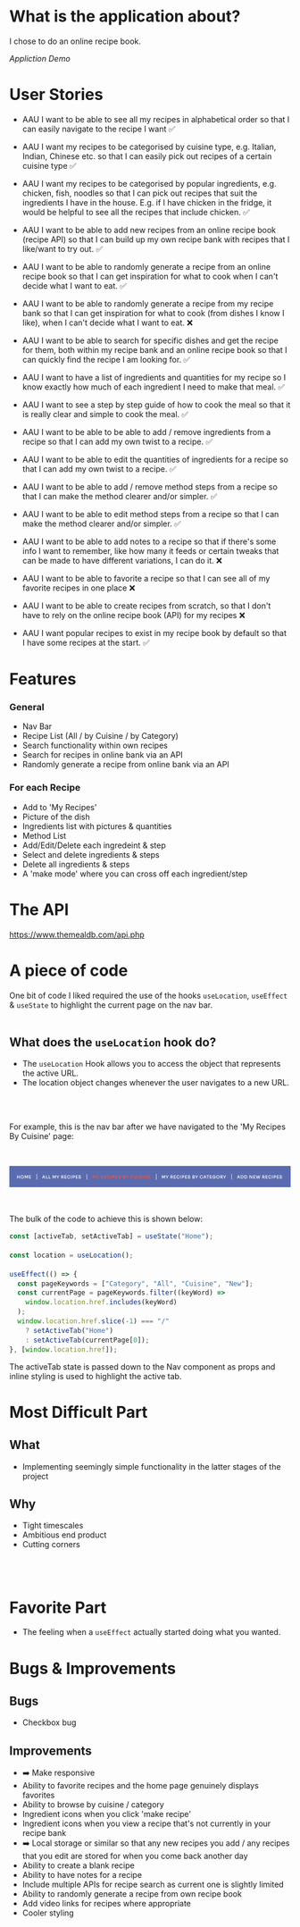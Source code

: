 # What is the application about?

I chose to do an online recipe book.

_Appliction Demo_

# User Stories

<!-- <p style="color:darkgreen">some *blue* text</span>. -->

- AAU I want to be able to see all my recipes in alphabetical order so that I can easily navigate to the recipe I want ✅

- AAU I want my recipes to be categorised by cuisine type, e.g. Italian, Indian, Chinese etc. so that I can easily pick out recipes of a certain cuisine type ✅

- AAU I want my recipes to be categorised by popular ingredients, e.g. chicken, fish, noodles so that I can pick out recipes that suit the ingredients I have in the house. E.g. if I have chicken in the fridge, it would be helpful to see all the recipes that include chicken. ✅

- AAU I want to be able to add new recipes from an online recipe book (recipe API) so that I can build up my own recipe bank with recipes that I like/want to try out. ✅

- AAU I want to be able to randomly generate a recipe from an online recipe book so that I can get inspiration for what to cook when I can't decide what I want to eat. ✅

- AAU I want to be able to randomly generate a recipe from my recipe bank so that I can get inspiration for what to cook (from dishes I know I like), when I can't decide what I want to eat. ❌

- AAU I want to be able to search for specific dishes and get the recipe for them, both within my recipe bank and an online recipe book so that I can quickly find the recipe I am looking for. ✅

- AAU I want to have a list of ingredients and quantities for my recipe so I know exactly how much of each ingredient I need to make that meal. ✅

- AAU I want to see a step by step guide of how to cook the meal so that it is really clear and simple to cook the meal. ✅

- AAU I want to be able to be able to add / remove ingredients from a recipe so that I can add my own twist to a recipe. ✅
- AAU I want to be able to edit the quantities of ingredients for a recipe so that I can add my own twist to a recipe. ✅

- AAU I want to be able to add / remove method steps from a recipe so that I can make the method clearer and/or simpler. ✅

- AAU I want to be able to edit method steps from a recipe so that I can make the method clearer and/or simpler. ✅

- AAU I want to be able to add notes to a recipe so that if there's some info I want to remember, like how many it feeds or certain tweaks that can be made to have different variations, I can do it. ❌

- AAU I want to be able to favorite a recipe so that I can see all of my favorite recipes in one place ❌

- AAU I want to be able to create recipes from scratch, so that I don't have to rely on the online recipe book (API) for my recipes ❌

- AAU I want popular recipes to exist in my recipe book by default so that I have some recipes at the start. ✅

# Features

### General

- Nav Bar
- Recipe List (All / by Cuisine / by Category)
- Search functionality within own recipes
- Search for recipes in online bank via an API
- Randomly generate a recipe from online bank via an API

### For each Recipe

- Add to 'My Recipes'
- Picture of the dish
- Ingredients list with pictures & quantities
- Method List
- Add/Edit/Delete each ingredeint & step
- Select and delete ingredients & steps
- Delete all ingredients & steps
- A 'make mode' where you can cross off each ingredient/step

# The API

https://www.themealdb.com/api.php

# A piece of code

One bit of code I liked required the use of the hooks `useLocation`, `useEffect` & `useState` to highlight the current page on the nav bar.
<br>
<br>

## What does the `useLocation` hook do?

- The `useLocation` Hook allows you to access the object that represents the active URL.
- The location object changes whenever the user navigates to a new URL.

<br>
<br>

For example, this is the nav bar after we have navigated to the 'My Recipes By Cuisine' page:

<br>

<p align="center">
<img src="src/NavBar.png" alt="nav bar with 'My Recipes By Cuisine' highlighted"  width=100% height=50%>
</p>

<br>

The bulk of the code to achieve this is shown below:
<br>

```js
const [activeTab, setActiveTab] = useState("Home");

const location = useLocation();

useEffect(() => {
  const pageKeywords = ["Category", "All", "Cuisine", "New"];
  const currentPage = pageKeywords.filter((keyWord) =>
    window.location.href.includes(keyWord)
  );
  window.location.href.slice(-1) === "/"
    ? setActiveTab("Home")
    : setActiveTab(currentPage[0]);
}, [window.location.href]);
```

The activeTab state is passed down to the Nav component as props and inline styling is used to highlight the active tab.

# Most Difficult Part

## What

- Implementing seemingly simple functionality in the latter stages of the project

## Why

- Tight timescales
- Ambitious end product
- Cutting corners

<br>
<br>

# Favorite Part

- The feeling when a `useEffect` actually started doing what you wanted.

# Bugs & Improvements

## Bugs

- Checkbox bug

## Improvements

- ➡️ Make responsive
- Ability to favorite recipes and the home page genuinely displays favorites
- Ability to browse by cuisine / category
- Ingredient icons when you click 'make recipe'
- Ingredient icons when you view a recipe that's not currently in your recipe bank
- ➡️ Local storage or similar so that any new recipes you add / any recipes that you edit are stored for when you come back another day
- Ability to create a blank recipe
- Ability to have notes for a recipe
- Include multiple APIs for recipe search as current one is slightly limited
- Ability to randomly generate a recipe from own recipe book
- Add video links for recipes where appropriate
- Cooler styling
